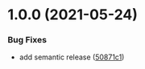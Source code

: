 # 1.0.0 (2021-05-24)


### Bug Fixes

* add semantic release ([50871c1](https://github.com/karlderkaefer/cdk-statping/commit/50871c155c42863c7b3f0c08b3b672a6b354f14e))
